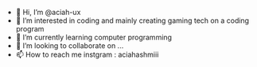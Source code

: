 - 👋 Hi, I’m @aciah-ux
- 👀 I’m interested in coding and mainly creating gaming tech on a coding program 
- 🌱 I’m currently learning computer programming
- 💞️ I’m looking to collaborate on ...
- 📫 How to reach me instgram : aciahashmiii 

<!---
aciah-ux/aciah-ux is a ✨ special ✨ repository because its `README.md` (this file) appears on your GitHub profile.
You can click the Preview link to take a look at your changes.
--->
